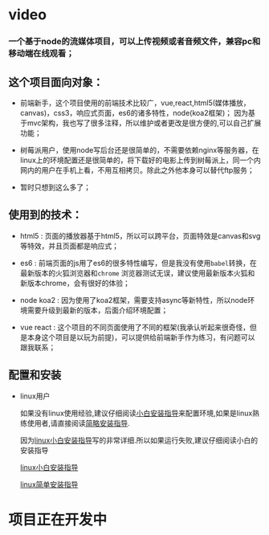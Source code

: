 # video
### 一个基于node的流媒体项目，可以上传视频或者音频文件，兼容pc和移动端在线观看；

## 这个项目面向对象：

* 前端新手，这个项目使用的前端技术比较广，vue,react,html5(媒体播放，canvas)，css3，响应式页面，es6的诸多特性，node(koa2框架)；
因为基于mvc架构，我也写了很多注释，所以维护或者更改是很方便的,可以自己扩展功能；

* 树莓派用户，使用node写后台还是很简单的，不需要依赖nginx等服务器，在linux上的环境配置还是很简单的，将下载好的电影上传到树莓派上，同一个内网内的用户在手机上看，不用互相拷贝。除此之外他本身可以替代ftp服务；

* 暂时只想到这么多了；

## 使用到的技术：
* html5 : 页面的播放器基于html5，所以可以跨平台，页面特效是canvas和svg等特效，并且页面都是响应式；

* es6 : 前端页面的js用了es6的很多特性编写，但是我没有使用`babel`转换，在最新版本的火狐浏览器和`chrome` 浏览器测试无误，建议使用最新版本火狐和新版本chrome，会有很好的体验；

* node koa2 : 因为使用了koa2框架，需要支持async等新特性，所以node环境需要升级到最新的版本，后面介绍环境配置；

* vue react : 这个项目的不同页面使用了不同的框架(我承认听起来很奇怪，但是本身这个项目是以玩为前提)，可以提供给前端新手作为练习，有问题可以跟我联系；

## 配置和安装

* linux用户
    

    如果没有linux使用经验,建议仔细阅读[小白安装指导](./readme/linux.md)来配置环境,如果是linux熟练使用者,请直接阅读[简略安装指导](./readme/linuxS).
    
    因为[linux小白安装指导](./readme/linux.md)写的非常详细.所以如果运行失败,建议仔细阅读小白的安装指导

    [linux小白安装指导](./readme/linux.md)

    [linux简单安装指导](./readme/linuxS)
        
# 项目正在开发中